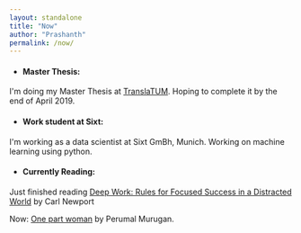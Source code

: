 ```yaml
---
layout: standalone 
title: "Now"
author: "Prashanth"
permalink: /now/
---
```




* ####  Master Thesis: 

I'm doing my Master Thesis at [TranslaTUM](https://www.translatum.tum.de). Hoping to complete it by the end of April 2019. 

* #### Work student at Sixt: 

I'm working as a data scientist at Sixt GmBh, Munich. Working on machine learning using python. 

* #### Currently Reading: 

Just finished reading [Deep Work: Rules for Focused Success in a Distracted World](https://www.goodreads.com/book/show/25744928-deep-work) by Carl Newport

Now: [One part woman](https://www.goodreads.com/book/show/20655934-one-part-woman) by Perumal Murugan.



